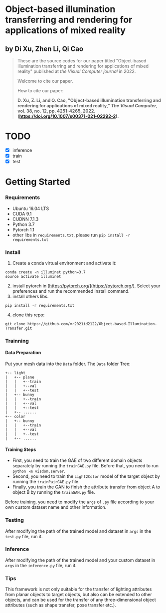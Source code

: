# Object-based illumination transferring and rendering for applications of mixed reality

## by Di Xu, Zhen Li, Qi Cao

> These are the source codes for our paper titled "Object-based illumination transferring and rendering for applications of mixed reality" published at _the Visual Computer journal_ in 2022.
>
> Welcome to cite our paper. 
>
> How to cite our paper: 
>
> **D. Xu, Z. Li, and Q. Cao, "Object-based illumination transferring and rendering for applications of mixed reality," _The Visual Computer_, vol. 38, no. 12, pp. 4251-4265, 2022. (https://doi.org/10.1007/s00371-021-02292-2).** 
>


# TODO
- [x] inference
- [x] train
- [x] test

# Getting Started

### Requirements

+ Ubuntu 16.04 LTS
+ CUDA 9.1
+ CUDNN 7.1.3
+ Python 3.7
+ Pytorch 1.1
+ other libs in `requirements.txt`, please run `pip install -r requirements.txt`

### Install

1. Create a conda virtual environment and activate it:
```
conda create -n illuminet python=3.7
source activate illuminet
```
2. install pytorch in [https://pytorch.org/](https://pytorch.org/). Select your preferences and run the recommended install command.
3. install others libs.
```
pip install -r requirements.txt
```
4. clone this repo:
```
git clone https://github.com/vr2021id2122/Object-based-Illumination-Transfer.git
```


### Trainning

#### Data Preparation
Put your mesh data into the `Data` folder. The `Data` folder Tree:
```
+-- light
|   +-- plane
|   |   +--train
|   |   +--val
|   |   +--test
|   +-- bunny
|   |   +--train
|   |   +--val
|   |   +--test
|   +-- ......
+-- color
|   +-- bunny
|   |   +--train
|   |   +--val
|   |   +--test
|   +-- ......
```

#### Training Steps
+ First, you need to train the GAE of two different domain objects separately by running the `trainGAE.py` file. Before that, you need to run `python -m visdom.server`.
+ Second, you need to train the `Light2Color` model of the target object by running the `trainPairGAE.py` file.
+ Finally, you train the GAN to finish the attribute transfer from object A to object B by running the `trainGAN.py` file.

Before training, you need to modify the `args` of `.py` file according to your own custom dataset name and other information.

### Testing
After modifying the path of the trained model and dataset in `args` in the `test.py` file, run it.

### Inference
After modifying the path of the trained model and your custom dataset in `args` in the `inference.py` file, run it.

### Tips
This framework is not only suitable for the transfer of lighting attributes from planar objects to target objects, but also can be extended to other objects, and can be used for the transfer of any three-dimensional object attributes (such as shape transfer, pose transfer etc.).
